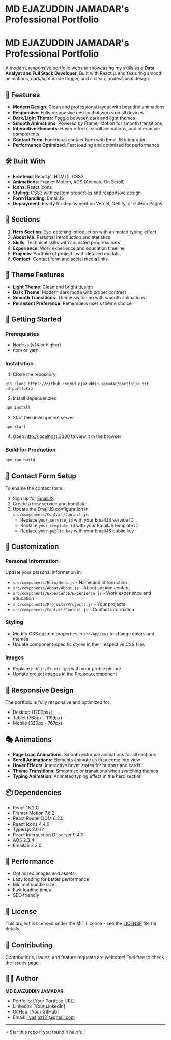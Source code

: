 # MD EJAZUDDIN JAMADAR's Professional Portfolio

# MD EJAZUDDIN JAMADAR's Professional Portfolio

A modern, responsive portfolio website showcasing my skills as a **Data Analyst and Full Stack Developer**. Built with React.js and featuring smooth animations, dark/light mode toggle, and a clean, professional design.

## 🚀 Features

- **Modern Design**: Clean and professional layout with beautiful animations
- **Responsive**: Fully responsive design that works on all devices
- **Dark/Light Theme**: Toggle between dark and light themes
- **Smooth Animations**: Powered by Framer Motion for smooth transitions
- **Interactive Elements**: Hover effects, scroll animations, and interactive components
- **Contact Form**: Functional contact form with EmailJS integration
- **Performance Optimized**: Fast loading and optimized for performance

## 🛠️ Built With

- **Frontend**: React.js, HTML5, CSS3
- **Animations**: Framer Motion, AOS (Animate On Scroll)
- **Icons**: React Icons
- **Styling**: CSS3 with custom properties and responsive design
- **Form Handling**: EmailJS
- **Deployment**: Ready for deployment on Vercel, Netlify, or GitHub Pages

## 📱 Sections

1. **Hero Section**: Eye-catching introduction with animated typing effect
2. **About Me**: Personal introduction and statistics
3. **Skills**: Technical skills with animated progress bars
4. **Experience**: Work experience and education timeline
5. **Projects**: Portfolio of projects with detailed modals
6. **Contact**: Contact form and social media links

## 🎨 Theme Features

- **Light Theme**: Clean and bright design
- **Dark Theme**: Modern dark mode with proper contrast
- **Smooth Transitions**: Theme switching with smooth animations
- **Persistent Preference**: Remembers user's theme choice

## 🚀 Getting Started

### Prerequisites
- Node.js (v14 or higher)
- npm or yarn

### Installation

1. Clone the repository
```bash
git clone https://github.com/md-ejazuddin-jamadar/portfolio.git
cd portfolio
```

2. Install dependencies
```bash
npm install
```

3. Start the development server
```bash
npm start
```

4. Open [http://localhost:3000](http://localhost:3000) to view it in the browser

### Build for Production

```bash
npm run build
```

## 📧 Contact Form Setup

To enable the contact form:

1. Sign up for [EmailJS](https://emailjs.com)
2. Create a new service and template
3. Update the EmailJS configuration in `src/components/Contact/Contact.js`:
   - Replace `your_service_id` with your EmailJS service ID
   - Replace `your_template_id` with your EmailJS template ID
   - Replace `your_public_key` with your EmailJS public key

## 🎯 Customization

### Personal Information
Update your personal information in:
- `src/components/Hero/Hero.js` - Name and introduction
- `src/components/About/About.js` - About section content
- `src/components/Experience/Experience.js` - Work experience and education
- `src/components/Projects/Projects.js` - Your projects
- `src/components/Contact/Contact.js` - Contact information

### Styling
- Modify CSS custom properties in `src/App.css` to change colors and themes
- Update component-specific styles in their respective CSS files

### Images
- Replace `public/MY_pic.jpg` with your profile picture
- Update project images in the Projects component

## 📱 Responsive Design

The portfolio is fully responsive and optimized for:
- Desktop (1200px+)
- Tablet (768px - 1199px)
- Mobile (320px - 767px)

## 🎭 Animations

- **Page Load Animations**: Smooth entrance animations for all sections
- **Scroll Animations**: Elements animate as they come into view
- **Hover Effects**: Interactive hover states for buttons and cards
- **Theme Transitions**: Smooth color transitions when switching themes
- **Typing Animation**: Animated typing effect in the hero section

## 📦 Dependencies

- React 18.2.0
- Framer Motion 7.6.2
- React Router DOM 6.3.0
- React Icons 4.4.0
- Typed.js 2.0.12
- React Intersection Observer 9.4.0
- AOS 2.3.4
- EmailJS 3.2.0

## 🌟 Performance

- Optimized images and assets
- Lazy loading for better performance
- Minimal bundle size
- Fast loading times
- SEO friendly

## 📄 License

This project is licensed under the MIT License - see the [LICENSE](LICENSE) file for details.

## 🤝 Contributing

Contributions, issues, and feature requests are welcome! Feel free to check the [issues page](https://github.com/md-ejazuddin-jamadar/portfolio/issues).

## 👨‍💻 Author

**MD EJAZUDDIN JAMADAR**
- Portfolio: [Your Portfolio URL]
- LinkedIn: [Your LinkedIn]
- GitHub: [Your GitHub]
- Email: liveajaz121@gmail.com

---

⭐ Star this repo if you found it helpful!
